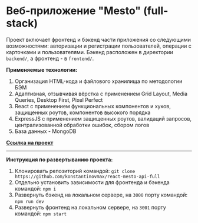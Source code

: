 # Веб-приложение "Mesto" (full-stack)

Проект включает фронтенд и бэкенд части приложения со следующими возможностями: авторизации и регистрации пользователей, операции с карточками и пользователями. Бэкенд расположен в директории `backend/`, а фронтенд - в `frontend/`. 

**Применяемые технологии:**
1. Организация HTML-кода и файлового хранилища по методологии БЭМ
2. Адаптивная, отзывчивая вёрстка с применением Grid Layout, Media Queries, Desktop First, Pixel Perfect
3. React с применением функциональных компонентов и хуков, защищенных роутов, компонентов высокого порядка
4. ExpressJS с применением защищенных роутов, валидаций запросов, централизованной обработки ошибок, сбором логов
5. База данных - MongoDB

**[Ссылка на проект]()**

---

**Инструкция по развертыванию проекта:**
1. Клонировать репозиторий командой: `git clone https://github.com/konstantinovmax/react-mesto-api-full`
2. Отдельно установить зависимости для фронтенда и бэкенда командой: `npm i`
3. Развернуть бэкенд на локальном сервере, на `3000` порту командой: `npm run dev`
4. Развернуть фронтенд на локальном сервере, на `3001` порту командой: `npm start`
